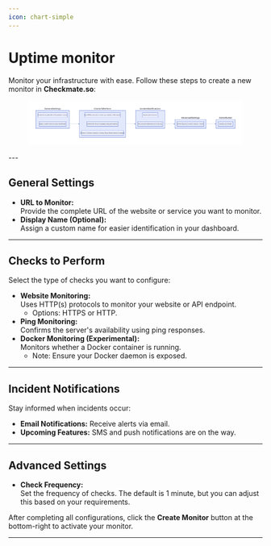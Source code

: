 ```yaml
---
icon: chart-simple
---
```


# Uptime monitor

Monitor your infrastructure with ease. Follow these steps to create a new monitor in **Checkmate.so**:

<figure><img src="../.gitbook/assets/createnewmonitor.png" alt=""><figcaption></figcaption></figure>

\---

## General Settings

* **URL to Monitor:**\
  Provide the complete URL of the website or service you want to monitor.
* **Display Name (Optional):**\
  Assign a custom name for easier identification in your dashboard.

***

## Checks to Perform

Select the type of checks you want to configure:

* **Website Monitoring:**\
  Uses HTTP(s) protocols to monitor your website or API endpoint.
  * Options: HTTPS or HTTP.
* **Ping Monitoring:**\
  Confirms the server's availability using ping responses.
* **Docker Monitoring (Experimental):**\
  Monitors whether a Docker container is running.
  * Note: Ensure your Docker daemon is exposed.

***

## Incident Notifications

Stay informed when incidents occur:

* **Email Notifications:** Receive alerts via email.
* **Upcoming Features:** SMS and push notifications are on the way.

***

## Advanced Settings

* **Check Frequency:**\
  Set the frequency of checks. The default is 1 minute, but you can adjust this based on your requirements.

After completing all configurations, click the **Create Monitor** button at the bottom-right to activate your monitor.

***
